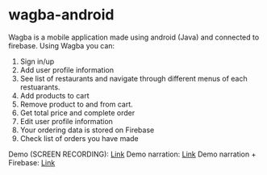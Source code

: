 # wagba-android

Wagba is a mobile application made using android (Java) and connected to firebase. Using Wagba you can:

1. Sign in/up
1. Add user profile information 
1. See list of restaurants and navigate through different menus of each restuarants. 
1. Add products to cart
1. Remove product to and from cart.
1. Get total price and complete order 
1. Edit user profile information 
1. Your ordering data is stored on Firebase 
1. Check list of orders you have made 


Demo (SCREEN RECORDING): [Link](https://youtu.be/xqGgIKHXcuI) 
Demo narration: [Link](https://youtu.be/U_Xp3EK1hVE) 
Demo narration + Firebase: [Link](https://youtu.be/DC7PgTM_2PY)
